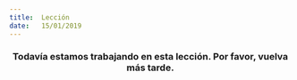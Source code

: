 ```yaml
---
title:  Lección
date:   15/01/2019
---
```


### <center>Todavía estamos trabajando en esta lección. Por favor, vuelva más tarde.</center>